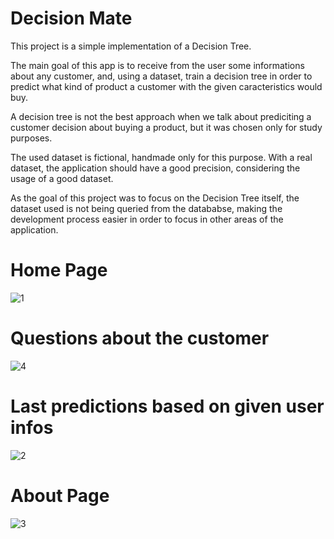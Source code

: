 # Decision Mate

This project is a simple implementation of a Decision Tree. 

The main goal of this app is to receive from the user some informations about any customer, and, using a dataset, train a decision tree in order to predict what kind of product a customer with the given caracteristics would buy.

A decision tree is not the best approach when we talk about prediciting a customer decision about buying a product, but it was chosen only for study purposes.

The used dataset is fictional, handmade only for this purpose. With a real dataset, the application should have a good precision, considering the usage of a good dataset.

As the goal of this project was to focus on the Decision Tree itself, the dataset used is not being queried from the datababse, making the development process easier in order to focus in other areas of the application.

# Home Page
![1](https://user-images.githubusercontent.com/58073599/186541558-880ccfba-f294-49bc-b6ba-350e4c3bcdd7.png)

# Questions about the customer
![4](https://user-images.githubusercontent.com/58073599/186542230-fb616712-4d5e-4b0d-9b2b-be5053f7660b.png)

# Last predictions based on given user infos
![2](https://user-images.githubusercontent.com/58073599/186541560-784ee3de-dd5e-488e-b11b-2f47eb9ab6ff.png)

# About Page
![3](https://user-images.githubusercontent.com/58073599/186541561-9bfa8778-1e6c-4075-b7d3-3962ca762d53.png)

